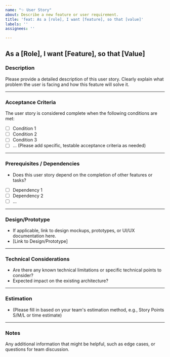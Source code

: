 ```yaml
---
name: "✨ User Story"
about: Describe a new feature or user requirement.
title: 'feat: As a [role], I want [feature], so that [value]'
labels: ''
assignees: ''

---
```


## As a [Role], I want [Feature], so that [Value]

### Description
Please provide a detailed description of this user story. Clearly explain what problem the user is facing and how this feature will solve it.

---

### Acceptance Criteria
The user story is considered complete when the following conditions are met:
- [ ] Condition 1
- [ ] Condition 2
- [ ] Condition 3
- [ ] ... (Please add specific, testable acceptance criteria as needed)

---

### Prerequisites / Dependencies
- Does this user story depend on the completion of other features or tasks?
- [ ] Dependency 1
- [ ] Dependency 2
- [ ] ...

---

### Design/Prototype
- If applicable, link to design mockups, prototypes, or UI/UX documentation here.
- [Link to Design/Prototype]

---

### Technical Considerations
- Are there any known technical limitations or specific technical points to consider?
- Expected impact on the existing architecture?

---

### Estimation
- (Please fill in based on your team's estimation method, e.g., Story Points S/M/L or time estimate)

---

### Notes
Any additional information that might be helpful, such as edge cases, or questions for team discussion.
